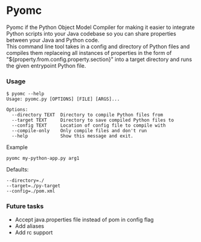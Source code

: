 # Pyomc
Pyomc if the Python Object Model Compiler for making it easier to integrate Python scripts into your Java codebase so you can share properties between your Java and Python code.  
This command line tool takes in a config and directory of Python files and compiles them replaceing all instances of properties in the form of "${property.from.config.property.section}" into a target directory and runs the given entrypoint Python file.

### Usage 
```
$ pyomc --help
Usage: pyomc.py [OPTIONS] [FILE] [ARGS]...

Options:
  --directory TEXT  Directory to compile Python files from
  --target TEXT     Directory to save compiled Python files to
  --config TEXT     Location of config file to compile with
  --compile-only    Only compile files and don't run
  --help            Show this message and exit.

```

Example
```.env
pyomc my-python-app.py arg1
```

Defaults:  
```
--directory=./  
--target=./py-target  
--config=./pom.xml
```  


### Future tasks
- Accept java.properties file instead of pom in config flag  
- Add aliases  
- Add rc support  
